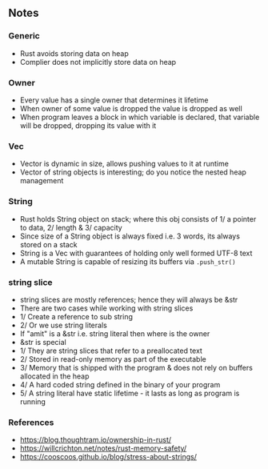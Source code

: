 ## Notes
### Generic
- Rust avoids storing data on heap
- Complier does not implicitly store data on heap

### Owner
- Every value has a single owner that determines it lifetime
- When owner of some value is dropped the value is dropped as well
- When program leaves a block in which variable is declared, that variable will be dropped, dropping its value with it

### Vec
- Vector is dynamic in size, allows pushing values to it at runtime
- Vector of string objects is interesting; do you notice the nested heap management

### String
- Rust holds String object on stack; where this obj consists of 1/ a pointer to data, 2/ length & 3/ capacity
- Since size of a String object is always fixed i.e. 3 words, its always stored on a stack
- String is a Vec<T> with guarantees of holding only well formed UTF-8 text
- A mutable String is capable of resizing its buffers via `.push_str()`

### string slice
- string slices are mostly references; hence they will always be &str
- There are two cases while working with string slices
- 1/ Create a reference to sub string
- 2/ Or we use string literals
- If "amit" is a &str i.e. string literal then where is the owner
- &str is special
- 1/ They are string slices that refer to a preallocated text
- 2/ Stored in read-only memory as part of the executable
- 3/ Memory that is shipped with the program & does not rely on buffers allocated in the heap
- 4/ A hard coded string defined in the binary of your program
- 5/ A string literal have static lifetime - it lasts as long as program is running

### References
- https://blog.thoughtram.io/ownership-in-rust/
- https://willcrichton.net/notes/rust-memory-safety/
- https://cooscoos.github.io/blog/stress-about-strings/
